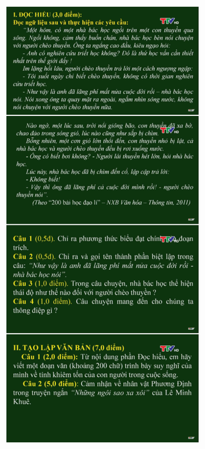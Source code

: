 [![Untitled8.png](https://github.com/uploadimagefree/2021/blob/main/Untitled8.png?raw=true)](https://github.com/uploadimagefree/2021/blob/main/Untitled8.png?raw=true)
[![Untitled9.png](https://github.com/uploadimagefree/2021/blob/main/Untitled9.png?raw=true)](https://github.com/uploadimagefree/2021/blob/main/Untitled9.png?raw=true)
[![Untitled10.png](https://github.com/uploadimagefree/2021/blob/main/Untitled10.png?raw=true)](https://github.com/uploadimagefree/2021/blob/main/Untitled10.png?raw=true)
[![Untitled11.png](https://github.com/uploadimagefree/2021/blob/main/Untitled11.png?raw=true)](https://github.com/uploadimagefree/2021/blob/main/Untitled11.png?raw=true)
